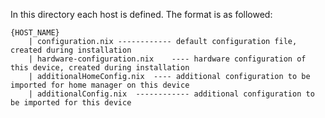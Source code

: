 In this directory each host is defined.
The format is as followed:

```
{HOST_NAME}
	| configuration.nix	------------ default configuration file, created during installation
	| hardware-configuration.nix	---- hardware configuration of this device, created during installation
	| additionalHomeConfig.nix	---- additional configuration to be imported for home manager on this device 
	| additionalConfig.nix	------------ additional configuration to be imported for this device
```

